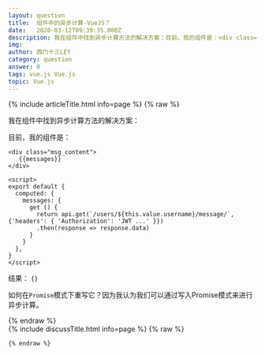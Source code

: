 ```yaml
---
layout: question
title:  组件中的异步计算-VueJS？
date:   2020-03-12T09:39:35.000Z
description: 我在组件中找到异步计算方法的解决方案：目前，我的组件是：<div class="msg_content">   {{messages}}</d...
img: 
author: 西门十三LEY
category: question
answer: 0
tags: vue.js Vue.js
topic: Vue.js
---
```

<div class="article-root">
  <div class="article">
    {% include articleTitle.html info=page %}
    {% raw %}
    <div class="article-content"><p><font style="vertical-align: inherit;"><font style="vertical-align: inherit;">我在组件中找到异步计算方法的解决方案：</font></font></p>

<p><font style="vertical-align: inherit;"><font style="vertical-align: inherit;">目前，我的组件是：</font></font></p>

<pre><code>&lt;div class="msg_content"&gt;<font></font>
   {{messages}}<font></font>
&lt;/div&gt;<font></font>
<font></font>
&lt;script&gt;<font></font>
export default {<font></font>
  computed: {<font></font>
    messages: {<font></font>
      get () {<font></font>
        return api.get(`/users/${this.value.username}/message/`, {'headers': { 'Authorization': 'JWT ...' }})<font></font>
        .then(response =&gt; response.data)<font></font>
      }<font></font>
    }<font></font>
  },<font></font>
}<font></font>
&lt;/script&gt;<font></font>
</code></pre>

<p><font style="vertical-align: inherit;"><font style="vertical-align: inherit;">结果：
</font></font><code>{}</code></p>

<p><font style="vertical-align: inherit;"><font style="vertical-align: inherit;">如何在</font></font><code>Promise</code><font style="vertical-align: inherit;"><font style="vertical-align: inherit;">模式下</font><font style="vertical-align: inherit;">重写它</font><font style="vertical-align: inherit;">？</font><font style="vertical-align: inherit;">因为我认为我们可以通过写入Promise模式来进行异步计算。</font></font></p></div>
    {% endraw %}
  </div>

  <div class="discuss-wrapper">
    {% include discussTitle.html info=page %}
    {% raw %}
    
    {% endraw %}
  </div>
<div>

